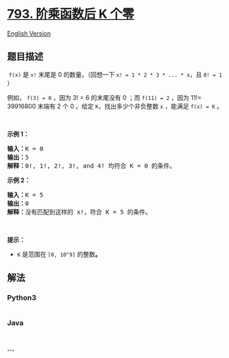 # [793. 阶乘函数后 K 个零](https://leetcode-cn.com/problems/preimage-size-of-factorial-zeroes-function)

[English Version](/solution/0700-0799/0793.Preimage%20Size%20of%20Factorial%20Zeroes%20Function/README_EN.md)

## 题目描述

<!-- 这里写题目描述 -->

<p> <code>f(x)</code> 是 <code>x!</code> 末尾是 0 的数量。（回想一下 <code>x! = 1 * 2 * 3 * ... * x</code>，且 <code>0! = 1</code> ）</p>

<p>例如， <code>f(3) = 0</code> ，因为 3! = 6 的末尾没有 0 ；而 <code>f(11) = 2</code> ，因为 11!= 39916800 末端有 2 个 0 。给定 <code>K</code>，找出多少个非负整数 <code>x</code> ，能满足 <code>f(x) = K</code> 。</p>

<p> </p>

<p><strong>示例 1：</strong><strong> </strong></p>

<pre>
<strong>输入：</strong>K = 0<strong>
输出：</strong>5<strong>
解释：</strong>0!, 1!, 2!, 3!, and 4! 均符合 K = 0 的条件。
</pre>

<p><strong>示例 2：</strong></p>

<pre>
<strong>输入：</strong>K = 5
<strong>输出：</strong>0
<strong>解释：</strong>没有匹配到这样的 x!，符合 K = 5 的条件。</pre>

<p> </p>

<p><strong>提示：</strong></p>

<ul>
	<li>
	<p><code>K</code> 是范围在 <code>[0, 10^9]</code> 的整数<strong>。</strong></p>
	</li>
</ul>

## 解法

<!-- 这里可写通用的实现逻辑 -->

<!-- tabs:start -->

### **Python3**

<!-- 这里可写当前语言的特殊实现逻辑 -->

```python

```

### **Java**

<!-- 这里可写当前语言的特殊实现逻辑 -->

```java

```

### **...**

```

```

<!-- tabs:end -->
